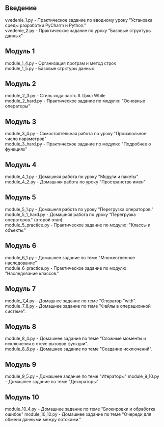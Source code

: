 Введение
---------
vvedenie_1.py     - Практическое задание по вводному уроку "Установка среды разработки PyCharm и Python."<br />
vvedenie_2.py     - Практическое задание по уроку "Базовые структуры данных" <br />

Модуль 1
--------
module_1_4.py     - Организация програм и метод строк <br />
module_1_5.py     - Базовые стрктуры данных <br />

Модуль 2
--------
module_2_3.py     - Стиль кода часть II. Цикл While <br />
module_2_hard.py  - Практическое задание по модулю: "Основные операторы" <br />

Модуль 3
--------
module_3_4.py - Самостоятельная работа по уроку "Произвольное число параметров" <br />
module_3_hard.py - Практическое задание по модулю: "Подробнее о функциях" <br />

Модуль 4
--------
module_4_1.py - Домашняя работа по уроку "Модули и пакеты" <br />
module_4_2.py - Домашняя работа по уроку "Пространство имен" <br />

Модуль 5
--------
module_5_1.py - Домашняя работа по уроку "Перегрузка операторов." <br />
module_5_1_hard.py - Домашняя работа по уроку "Перегрузка операторов." (второй этап) <br />
module_5_practice.py - Практическое задание по модулю: "Классы и объекты." <br />

Модуль 6
--------
module_6_1.py - Домашнее задание по теме "Множественное наследование" <br />
module_6_practice.py - Практическое задание по модулю: "Наследование классов." <br />

Модуль 7
--------
module_7_4.py - Домашнее задание по теме "Оператор "with". <br />
module_7_8.py - Домашнее задание по теме "Файлы в операционной системе". <br />

Модуль 8
--------
module_8_4.py - Домашнее задание по теме "Сложные моменты и исключения в стеке вызовов функции". <br />
module_8_8.py - Домашнее задание по теме "Создание исключений". <br />

Модуль 9
--------
module_9_5.py - Домашнее задание по теме "Итераторы"
module_9_10.py - Домашнее задание по теме "Декораторы"

Модуль 10
--------
module_10_4.py - Домашнее задание по теме "Блокировки и обработка ошибок"
module_10_10.py - Домашнее задание по теме "Очереди для обмена данными между потоками."